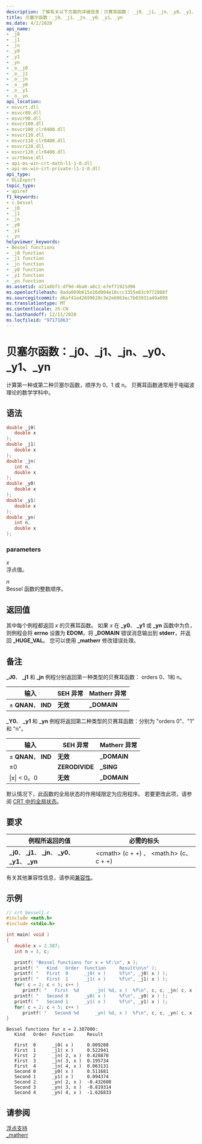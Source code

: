 ```yaml
---
description: 了解有关以下方面的详细信息：贝赛耳函数： _j0、_j1、_jn、_y0、_y1、_yn
title: 贝塞尔函数：_j0、_j1、_jn、_y0、_y1、_yn
ms.date: 4/2/2020
api_name:
- _j0
- _j1
- _jn
- _y0
- _y1
- _yn
- _o__j0
- _o__j1
- _o__jn
- _o__y0
- _o__y1
- _o__yn
api_location:
- msvcrt.dll
- msvcr80.dll
- msvcr90.dll
- msvcr100.dll
- msvcr100_clr0400.dll
- msvcr110.dll
- msvcr110_clr0400.dll
- msvcr120.dll
- msvcr120_clr0400.dll
- ucrtbase.dll
- api-ms-win-crt-math-l1-1-0.dll
- api-ms-win-crt-private-l1-1-0.dll
api_type:
- DLLExport
topic_type:
- apiref
f1_keywords:
- c.bessel
- _j0
- _j1
- _jn
- _y0
- _y1
- _yn
helpviewer_keywords:
- Bessel functions
- _j0 function
- _j1 function
- _jn function
- _y0 function
- _y1 function
- _yn function
ms.assetid: a21a8bf1-df9d-4ba0-a8c2-e7ef71921d96
ms.openlocfilehash: 8ada869b615e26d004e10ccc3355e83c9772888f
ms.sourcegitcommit: d6af41e42699628c3e2e6063ec7b03931a49a098
ms.translationtype: MT
ms.contentlocale: zh-CN
ms.lasthandoff: 12/11/2020
ms.locfileid: "97171863"
---
```

# <a name="bessel-functions-_j0-_j1-_jn-_y0-_y1-_yn"></a>贝塞尔函数：_j0、_j1、_jn、_y0、_y1、_yn

计算第一种或第二种贝塞尔函数，顺序为 0、1 或 n。 贝赛耳函数通常用于电磁波理论的数学学科中。

## <a name="syntax"></a>语法

```C
double _j0(
   double x
);
double _j1(
   double x
);
double _jn(
   int n,
   double x
);
double _y0(
   double x
);
double _y1(
   double x
);
double _yn(
   int n,
   double x
);
```

### <a name="parameters"></a>parameters

*x*<br/>
浮点值。

*n*<br/>
Bessel 函数的整数顺序。

## <a name="return-value"></a>返回值

其中每个例程都返回 *x* 的贝赛耳函数。 如果 *x* 在 **_y0**、 **_y1** 或 **_yn** 函数中为负，则例程会将 **errno** 设置为 **EDOM**，将 **_DOMAIN** 错误消息输出到 **stderr**，并返回 **_HUGE_VAL**。 您可以使用 **_matherr** 修改错误处理。

## <a name="remarks"></a>备注

**_J0**、 **_j1** 和 **_jn** 例程分别返回第一种类型的贝赛耳函数： orders 0、1和 n。

|输入|SEH 异常|Matherr 异常|
|-----------|-------------------|-----------------------|
|± **QNAN**， **IND**|**无效**|**_DOMAIN**|

**_Y0**、 **_y1** 和 **_yn** 例程将返回第二种类型的贝赛耳函数：分别为 "orders 0"、"1" 和 "n"。

|输入|SEH 异常|Matherr 异常|
|-----------|-------------------|-----------------------|
|± **QNAN**， **IND**|**无效**|**_DOMAIN**|
|±0|**ZERODIVIDE**|**_SING**|
|&#124;x&#124; < 0。0|**无效**|**_DOMAIN**|

默认情况下，此函数的全局状态的作用域限定为应用程序。 若要更改此项，请参阅 [CRT 中的全局状态](../global-state.md)。

## <a name="requirements"></a>要求

|例程所返回的值|必需的标头|
|-------------|---------------------|
|**_j0**、 **_j1**、 **_jn**、 **_y0**、 **_y1**、 **_yn**|\<cmath> (c + +) 、 \<math.h> (c、c + +) |

有关其他兼容性信息，请参阅[兼容性](../../c-runtime-library/compatibility.md)。

## <a name="example"></a>示例

```C
// crt_bessel1.c
#include <math.h>
#include <stdio.h>

int main( void )
{
   double x = 2.387;
   int n = 3, c;

   printf( "Bessel functions for x = %f:\n", x );
   printf( "   Kind   Order  Function     Result\n\n" );
   printf( "   First  0      _j0( x )     %f\n", _j0( x ) );
   printf( "   First  1      _j1( x )     %f\n", _j1( x ) );
   for( c = 2; c < 5; c++ )
      printf( "   First  %d      _jn( %d, x )  %f\n", c, c, _jn( c, x ) );
   printf( "   Second 0      _y0( x )     %f\n", _y0( x ) );
   printf( "   Second 1      _y1( x )     %f\n", _y1( x ) );
   for( c = 2; c < 5; c++ )
      printf( "   Second %d      _yn( %d, x )  %f\n", c, c, _yn( c, x ) );
}
```

```Output
Bessel functions for x = 2.387000:
   Kind   Order  Function     Result

   First  0      _j0( x )     0.009288
   First  1      _j1( x )     0.522941
   First  2      _jn( 2, x )  0.428870
   First  3      _jn( 3, x )  0.195734
   First  4      _jn( 4, x )  0.063131
   Second 0      _y0( x )     0.511681
   Second 1      _y1( x )     0.094374
   Second 2      _yn( 2, x )  -0.432608
   Second 3      _yn( 3, x )  -0.819314
   Second 4      _yn( 4, x )  -1.626833
```

## <a name="see-also"></a>请参阅

[浮点支持](../../c-runtime-library/floating-point-support.md)<br/>
[_matherr](matherr.md)<br/>
